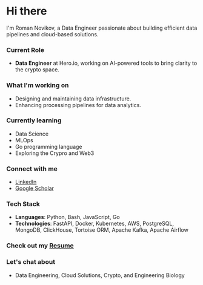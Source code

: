 # Hi there

I'm Roman Novikov, a Data Engineer passionate about building efficient data pipelines and cloud-based solutions.

### Current Role
- **Data Engineer** at Hero.io, working on AI-powered tools to bring clarity to the crypto space.

### What I'm working on
- Designing and maintaining data infrastructure.
- Enhancing processing pipelines for data analytics.

### Currently learning
- Data Science
- MLOps
- Go programming language
- Exploring the Crypro and Web3

### Connect with me
- [LinkedIn](https://www.linkedin.com/in/r-novikov/)
- [Google Scholar](https://scholar.google.com/citations?user=Mchr5koAAAAJ&hl=eng)

### Tech Stack
- **Languages**: Python, Bash, JavaScript, Go
- **Technologies**: FastAPI, Docker, Kubernetes, AWS, PostgreSQL, MongoDB, ClickHouse, Tortoise ORM, Apache Kafka, Apache Airflow 

### Check out my [Resume](https://github.com/romelllo/romelllo/blob/master/resume.pdf)

### Let's chat about
- Data Engineering, Cloud Solutions, Crypto, and Engineering Biology
